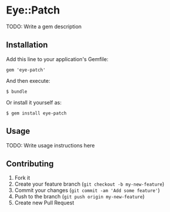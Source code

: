 # Eye::Patch

TODO: Write a gem description

## Installation

Add this line to your application's Gemfile:

    gem 'eye-patch'

And then execute:

    $ bundle

Or install it yourself as:

    $ gem install eye-patch

## Usage

TODO: Write usage instructions here

## Contributing

1. Fork it
2. Create your feature branch (`git checkout -b my-new-feature`)
3. Commit your changes (`git commit -am 'Add some feature'`)
4. Push to the branch (`git push origin my-new-feature`)
5. Create new Pull Request
